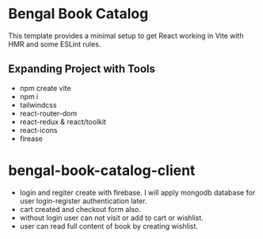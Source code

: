# Bengal Book Catalog

This template provides a minimal setup to get React working in Vite with HMR and some ESLint rules.

## Expanding Project with Tools

- npm create vite
- npm i
- tailwindcss
- react-router-dom
- react-redux & react/toolkit
- react-icons
- firease

# bengal-book-catalog-client

- login and regiter create with firebase. I will apply mongodb database for user login-register authentication later.
- cart created and checkout form also.
- without login user can not visit or add to cart or wishlist.
- user can read full content of book by creating wishlist.
